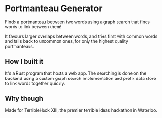 # Portmanteau Generator

Finds a portmanteau between two words using a graph search that finds words to link between them!

It favours larger overlaps between words, and tries first with common words and falls back to uncommon ones, for only the highest quality portmanteaus.

## How I built it

It's a Rust program that hosts a web app. The searching is done on the backend using a custom graph search implementation and prefix data store to link words together quickly.

## Why though

Made for TerribleHack XIII, the premier terrible ideas hackathon in Waterloo.
